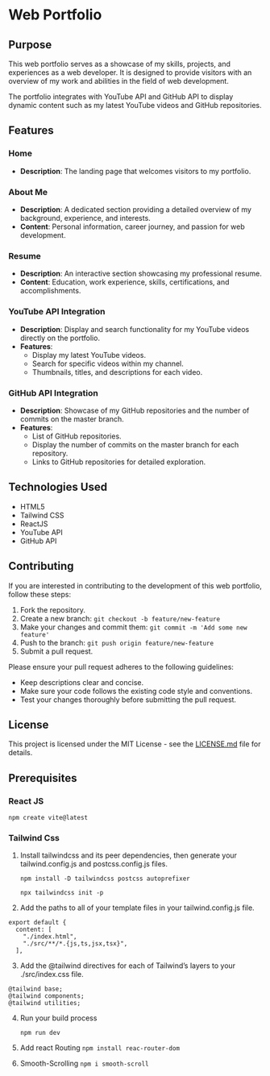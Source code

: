 # Web Portfolio

## Purpose

This web portfolio serves as a showcase of my skills, projects, and experiences as a web developer. It is designed to provide visitors with an overview of my work and abilities in the field of web development.

The portfolio integrates with YouTube API and GitHub API to display dynamic content such as my latest YouTube videos and GitHub repositories.

## Features

### Home

- **Description**: The landing page that welcomes visitors to my portfolio.

### About Me

- **Description**: A dedicated section providing a detailed overview of my background, experience, and interests.
- **Content**: Personal information, career journey, and passion for web development.

### Resume

- **Description**: An interactive section showcasing my professional resume.
- **Content**: Education, work experience, skills, certifications, and accomplishments.

### YouTube API Integration

- **Description**: Display and search functionality for my YouTube videos directly on the portfolio.
- **Features**:
  - Display my latest YouTube videos.
  - Search for specific videos within my channel.
  - Thumbnails, titles, and descriptions for each video.

### GitHub API Integration

- **Description**: Showcase of my GitHub repositories and the number of commits on the master branch.
- **Features**:
  - List of GitHub repositories.
  - Display the number of commits on the master branch for each repository.
  - Links to GitHub repositories for detailed exploration.

## Technologies Used

- HTML5
- Tailwind CSS
- ReactJS
- YouTube API
- GitHub API

## Contributing

If you are interested in contributing to the development of this web portfolio, follow these steps:

1. Fork the repository.
2. Create a new branch: `git checkout -b feature/new-feature`
3. Make your changes and commit them: `git commit -m 'Add some new feature'`
4. Push to the branch: `git push origin feature/new-feature`
5. Submit a pull request.

Please ensure your pull request adheres to the following guidelines:

- Keep descriptions clear and concise.
- Make sure your code follows the existing code style and conventions.
- Test your changes thoroughly before submitting the pull request.

## License

This project is licensed under the MIT License - see the [LICENSE.md](LICENSE.md) file for details.


## Prerequisites
### React JS
`npm create vite@latest`

### Tailwind Css
1) Install tailwindcss and its peer dependencies, then generate your tailwind.config.js and postcss.config.js files.

    `npm install -D tailwindcss postcss autoprefixer`

    `npx tailwindcss init -p`

2) Add the paths to all of your template files in your tailwind.config.js file.

```
export default {
  content: [
    "./index.html",
    "./src/**/*.{js,ts,jsx,tsx}",
  ],

```

3) Add the @tailwind directives for each of Tailwind’s layers to your ./src/index.css file.

```
@tailwind base;
@tailwind components;
@tailwind utilities;
```

4) Run your build process

    `npm run dev`

5) Add react Routing
    `npm install reac-router-dom`


6) Smooth-Scrolling
    `npm i smooth-scroll`
